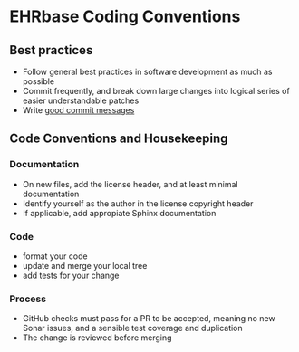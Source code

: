 # EHRbase Coding Conventions

## Best practices

- Follow general best practices in software development as much as possible
- Commit frequently, and break down large changes into logical series of easier understandable patches
- Write [good commit messages](https://cbea.ms/git-commit/)

## Code Conventions and Housekeeping

### Documentation

- On new files, add the license header, and at least minimal documentation
- Identify yourself as the author in the license copyright header
- If applicable, add appropiate Sphinx documentation

### Code

- format your code
- update and merge your local tree
- add tests for your change

### Process

- GitHub checks must pass for a PR to be accepted, meaning no new Sonar issues, and a sensible test coverage and duplication
- The change is reviewed before merging

